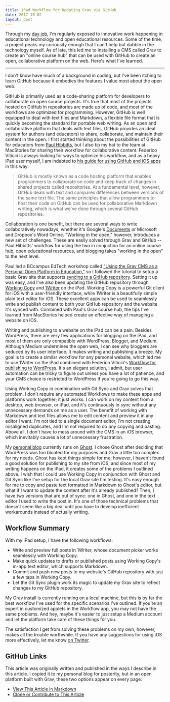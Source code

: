 ```yaml
---
title: iPad Workflow for Updating Grav via GitHub
date: 2017-10-02
layout: post
---
```


Through my [day job](http://campusmanitoba.ca/), I'm regularly exposed to innovative work happening in educational technology and open educational resources. Some of the time, a project peaks my curiousity enough that I can't help but dabble in the technology myself. As of late, this led me to installing a CMS called Grav to create an "online course hub" that can be used with GitHub to create an open, collaborative platform on the web. Here's what I've learned. 

***

I don't know have much of a background in coding, but I've been itching to learn GitHub because it embodies the features I value most about the open web.

GitHub is primarily used as a code-sharing platform for developers to collaborate on open source projects. It's true that most of the projects hosted on GitHub in repositories are made up of code, and most of the workflows are optimized for programming. However, GitHub is well equipped to deal with text files and Markdown, a flexible file format that is quickly becoming the standard for portable web writing. As an open and collaborative platform that deals with text files, GitHub provides an ideal system for authors (and educators) to share, collaborate, and maintain their content in the open. I first started thinking about the possibilities of GitHub for educators from [Paul Hibbitts](http://hibbittsdesign.org/), but I also tip my hat to the team at MacStories for sharing their workflow for collaborative content. Federico Viticci is always looking for ways to optimize his workflow, and as a heavy iPad user myself, I am indebted to [his guide for using GitHub and iOS apps](https://www.macstories.net/stories/one-year-of-ipad-pro/7/#github-and-markdown-editing) in this way:

> GitHub is mostly known as a code hosting platform that enables programmers to collaborate on code and keep track of changes in shared projects called repositories. At a fundamental level, however, GitHub deals with text and compares differences between versions of the same text file. The same principles that allow programmers to host their code on GitHub can be used for collaborative Markdown writing, which is what we've done through several GitHub repositories.

Collaboration is one benefit, but there are several ways to write collaboratively nowadays, whether it's Google's [Documents](http://docs.google.com/) or Microsoft and Dropbox's Word Online. "Working in the open," however, introduces a new set of challenges. These are easily solved through Grav and GitHub -- Paul Hibbitts' workflow for using the two in conjuction for an online course hub, open educational resources, and blogging takes "working in the open" to the next level.

Paul led a BCcampus EdTech workshop called ["Using the Grav CMS as a Personal Open Platform in Education,"](https://edtech.bccampus.ca/2017/01/05/grav-cms-edtech-demo/) so I followed the tutorial to setup a basic Grav site that supports [syncing to a GitHub repository](https://github.com/trent-gill/grav-skeleton-oer-content-space-site). Setting it up was easy, and I've also been updating the GitHub repository through [Working Copy](https://workingcopyapp.com/) and [1Writer](http://1writerapp.com/) on the iPad. Working Copy is a powerful Git client for iOS with a user-friendly interface, while 1Writer is a beautifully simple plain text editor for iOS. These excellent apps can be used to seamlessly write and publish content to both your GitHub repository and the website it's synced with. Combined with Paul's Grav course hub, the tips I've learned from MacStories helped create an effective way of managing a website on iOS. 

Writing and publishing to a website on the iPad can be a pain. Besides WordPress, there are very few applications for blogging on the iPad, and most of them are only compatible with WordPress, Blogger, and Medium. Although Medium undermines the open web, I can see why bloggers are seduced by its user interface. It makes writing and publishing a breeze. My goal is to create a similar workflow for any personal website, which led me to use 1Writer on the iPad combined with Federico Viticci's [Workflow for publishing to WordPress](https://www.macstories.net/ios/publishing-articles-to-wordpress-with-workflow-on-ios/). It's an elegant solution, I admit, but user automation can be tricky to figure out unless you have a lot of patience, and your CMS choice is restricted to WordPress if you're going to go this way. 

Using Working Copy in combination with Git Sync and Grav solves that problem. I don't require any automated Workflows to make these apps and platforms work together; it just works. I can work on my content from a desktop, web browser, or iPad, and it's continuously in sync without any unnecessary demands on me as a user. The benefit of working with Markdown and text files allows me to edit content and preview it in any editor I want. I'm not tied to a single document editor, I'm not creating misaligned duplicates, and I'm not required to do *any* copying and pasting. Above all, I don't have to mess around with the CMS in an iOS browser, which inevitably causes a lot of unnecessary frustration. 

My [personal blog](http://blog.trentgill.ca/) currently runs on [Ghost](http://ghost.org). I chose Ghost after deciding that WordPress was too bloated for my purposes and Grav a little too complex for my needs. Ghost has kept things simple for me; however, I haven't found a good solution for publishing to my site from iOS, and since most of my writing happens on the iPad, it creates some of the problems I outlined above. I wish that I could use Working Copy in conjunction with Ghost and Git Sync like I've setup for the local Grav site I'm testing. It's easy enough for me to copy and paste text formatted in Markdown to Ghost's editor, but what if I want to update the content after it's already published? Then, I have two versions that are out of sync: one in Ghost, and one in the text editor I used to write the post in. It's one of those technical problems that doesn't seem like a big deal until you have to develop inefficient workarounds instead of actually writing. 

## Workflow Summary

With my iPad setup, I have the following workflows:

* Write and preview full posts in 1Writer, whose document picker works seamlessly with Working Copy. 
* Make quick updates to drafts or published posts using Working Copy's in-app text editor, which supports Markdown. 
* Commit and push new posts to my website's GitHub repository with just a few taps in Working Copy. 
* Let the Git Sync plugin work its magic to update my Grav site to reflect changes to my GitHub repository. 

My Grav install is currently running on a local machine, but this is by far the best workflow I've used for the specific scenarios I've outlined. If you're an expert in customized applets in the Workflow app, you may not have the same problems. And hey, maybe it's easier to just setup a Medium account and let the platform take care of these things for you. 

The satisfaction I get from solving these problems on my own, however, makes all the trouble worthwhile. If you have any suggestions for using iOS more effectively, let me know [on Twitter](http://Twitter.com/trent_g). 

## GitHub Links

This article was originally written and published in the ways I describe in this article. I copied it to my personal blog for posterity, but in an open platform built with Grav, these two options appear on every page:

* [View This Article in Markdown](https://raw.githubusercontent.com/trent-gill/grav-skeleton-oer-content-space-site/master/pages/02.blog/grav-git-ipad-workflow/blog_item.md)
* [Clone or Contribute to This Article](https://github.com/trent-gill/grav-skeleton-oer-content-space-site/blob/master/pages/02.blog/grav-git-ipad-workflow/blog_item.md)

